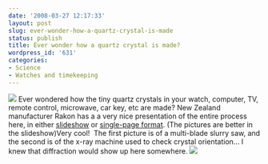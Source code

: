 ```yaml
---
date: '2008-03-27 12:17:33'
layout: post
slug: ever-wonder-how-a-quartz-crystal-is-made
status: publish
title: Ever wonder how a quartz crystal is made?
wordpress_id: '631'
categories:
- Science
- Watches and timekeeping
---
```


![](http://www.phfactor.net/wp-pics/xtal-cutting.jpg)
Ever wondered how the tiny quartz crystals in your watch, computer, TV, remote control, microwave, car key, etc are made? New Zealand manufacturer Rakon has a a very nice presentation of the entire process here, in either [slideshow](http://www.rakon.com/process/index.html) or [single-page format](http://www.rakon.com/process/one-page.html). (The pictures are better in the slideshow)Very cool!  The first picture is of a multi-blade slurry saw, and the second is of the x-ray machine used to check crystal orientation... I knew that diffraction would show up here somewhere.
![](http://www.phfactor.net/wp-pics/xttal-x-ray.jpg)
